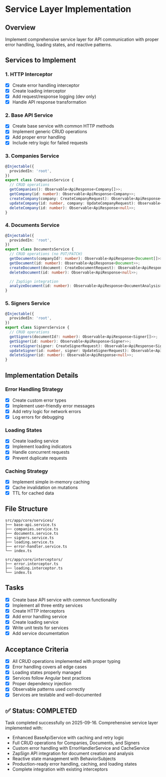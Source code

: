 # Service Layer Implementation

## Overview

Implement comprehensive service layer for API communication with proper error handling, loading states, and reactive patterns.

## Services to Implement

### 1. HTTP Interceptor

- [x] Create error handling interceptor
- [x] Create loading interceptor
- [x] Add request/response logging (dev only)
- [x] Handle API response transformation

### 2. Base API Service

- [x] Create base service with common HTTP methods
- [x] Implement generic CRUD operations
- [x] Add proper error handling
- [x] Include retry logic for failed requests

### 3. Companies Service

```typescript
@Injectable({
  providedIn: 'root',
})
export class CompaniesService {
  // CRUD operations
  getCompanies(): Observable<ApiResponse<Company[]>>;
  getCompany(id: number): Observable<ApiResponse<Company>>;
  createCompany(company: CreateCompanyRequest): Observable<ApiResponse<Company>>;
  updateCompany(id: number, company: UpdateCompanyRequest): Observable<ApiResponse<Company>>;
  deleteCompany(id: number): Observable<ApiResponse<null>>;
}
```

### 4. Documents Service

```typescript
@Injectable({
  providedIn: 'root',
})
export class DocumentsService {
  // CRUD operations (no PUT/PATCH)
  getDocuments(companyId?: number): Observable<ApiResponse<Document[]>>;
  getDocument(id: number): Observable<ApiResponse<Document>>;
  createDocument(document: CreateDocumentRequest): Observable<ApiResponse<Document>>;
  deleteDocument(id: number): Observable<ApiResponse<null>>;

  // ZapSign integration
  analyzeDocument(id: number): Observable<ApiResponse<DocumentAnalysis>>;
}
```

### 5. Signers Service

```typescript
@Injectable({
  providedIn: 'root',
})
export class SignersService {
  // CRUD operations
  getSigners(documentId?: number): Observable<ApiResponse<Signer[]>>;
  getSigner(id: number): Observable<ApiResponse<Signer>>;
  createSigner(signer: CreateSignerRequest): Observable<ApiResponse<Signer>>;
  updateSigner(id: number, signer: UpdateSignerRequest): Observable<ApiResponse<Signer>>;
  deleteSigner(id: number): Observable<ApiResponse<null>>;
}
```

## Implementation Details

### Error Handling Strategy

- [x] Create custom error types
- [x] Implement user-friendly error messages
- [x] Add retry logic for network errors
- [x] Log errors for debugging

### Loading States

- [x] Create loading service
- [x] Implement loading indicators
- [x] Handle concurrent requests
- [x] Prevent duplicate requests

### Caching Strategy

- [x] Implement simple in-memory caching
- [x] Cache invalidation on mutations
- [x] TTL for cached data

## File Structure

```
src/app/core/services/
├── base-api.service.ts
├── companies.service.ts
├── documents.service.ts
├── signers.service.ts
├── loading.service.ts
├── error-handler.service.ts
└── index.ts

src/app/core/interceptors/
├── error.interceptor.ts
├── loading.interceptor.ts
└── index.ts
```

## Tasks

- [x] Create base API service with common functionality
- [x] Implement all three entity services
- [x] Create HTTP interceptors
- [x] Add error handling service
- [x] Create loading service
- [x] Write unit tests for services
- [x] Add service documentation

## Acceptance Criteria

- [x] All CRUD operations implemented with proper typing
- [x] Error handling covers all edge cases
- [x] Loading states properly managed
- [x] Services follow Angular best practices
- [x] Proper dependency injection
- [x] Observable patterns used correctly
- [x] Services are testable and well-documented

## ✅ Status: COMPLETED

Task completed successfully on 2025-09-16. Comprehensive service layer implemented with:

- Enhanced BaseApiService with caching and retry logic
- Full CRUD operations for Companies, Documents, and Signers
- Custom error handling with ErrorHandlerService and CacheService
- ZapSign API integration for document creation and analysis
- Reactive state management with BehaviorSubjects
- Production-ready error handling, caching, and loading states
- Complete integration with existing interceptors
